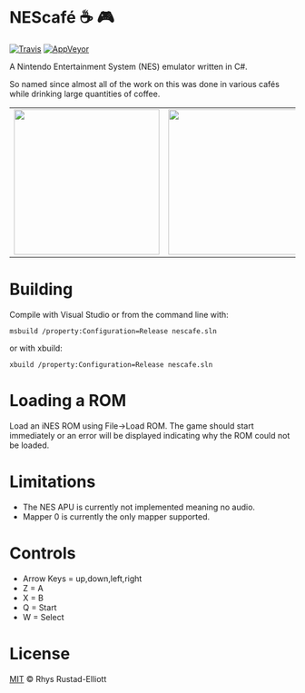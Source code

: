 # NEScafé :coffee: :video_game:
[![Travis](https://img.shields.io/travis/GunshipPenguin/nescafe.svg)](https://travis-ci.org/GunshipPenguin/nescafe/)
[![AppVeyor](https://img.shields.io/appveyor/ci/GunshipPenguin/nescafe.svg)](https://ci.appveyor.com/project/GunshipPenguin/nescafe)

A Nintendo Entertainment System (NES) emulator written in C#.

So named since almost all of the work on this was done in various cafés while 
drinking large quantities of coffee.

<table align="center">
    <tr>
        <td>
            <img src="https://i.imgur.com/xrJ6Yir.gif" width="256px">
        </td>
        <td>
            <img src="https://i.imgur.com/Wjd4onH.gif" width="256px">
        </td>
        <td>
            <img src="https://i.imgur.com/rYfov9J.gif" width="256px">
        </td>
    </tr>
</table>

# Building

Compile with Visual Studio or from the command line with:

`msbuild /property:Configuration=Release nescafe.sln`

or with xbuild:

`xbuild /property:Configuration=Release nescafe.sln`

# Loading a ROM

Load an iNES ROM using File->Load ROM. The game should start immediately
or an error will be displayed indicating why the ROM could not be loaded.

# Limitations

- The NES APU is currently not implemented meaning no audio.
- Mapper 0 is currently the only mapper supported.

# Controls

- Arrow Keys = up,down,left,right
- Z = A
- X = B
- Q = Start
- W = Select

# License

[MIT](https://github.com/GunshipPenguin/nescafe/blob/master/LICENSE) © Rhys Rustad-Elliott